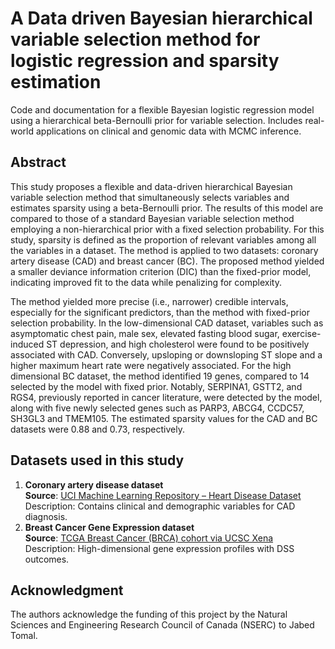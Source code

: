 # A Data driven Bayesian hierarchical variable selection method for logistic regression and sparsity estimation
Code and documentation for a flexible Bayesian logistic regression model using a hierarchical beta-Bernoulli prior for variable selection. Includes real-world applications on clinical and genomic data with MCMC inference.
## Abstract 
This study proposes a flexible and data-driven hierarchical Bayesian variable selection method that simultaneously selects variables and estimates sparsity using a beta-Bernoulli prior. The results of this model are compared to those of a standard Bayesian variable selection method employing a non-hierarchical prior with a fixed selection probability. For this study, sparsity is defined as the proportion of relevant variables among all the variables in a dataset. The method is applied to two datasets: coronary artery disease (CAD) and breast cancer (BC). The proposed method yielded a smaller deviance information criterion (DIC) than the fixed-prior model, indicating improved fit to the data while penalizing for complexity.


The method yielded more precise (i.e., narrower) credible intervals, especially for the significant predictors, than the method with fixed-prior selection probability. In the low-dimensional CAD dataset, variables such as asymptomatic chest pain, male sex, elevated fasting blood sugar, exercise-induced ST depression, and high cholesterol were found to be positively associated with CAD. Conversely, upsloping or downsloping ST slope and a higher maximum heart rate were negatively associated. For the high dimensional BC dataset, the method identified 19 genes, compared to 14 selected by the model with fixed prior. Notably, SERPINA1, GSTT2, and RGS4, previously reported in cancer literature, were detected by the model, along with five newly selected genes such as PARP3, ABCG4, CCDC57, SH3GL3 and TMEM105. The estimated sparsity values for the CAD and BC datasets were 0.88 and 0.73, respectively.

## Datasets used in this study

1. **Coronary artery disease dataset**  
   **Source**: [UCI Machine Learning Repository – Heart Disease Dataset](https://ieee-dataport.org/open-access/heart-disease-dataset-comprehensive)  
   Description: Contains clinical and demographic variables for CAD diagnosis.  
2.  **Breast Cancer Gene Expression dataset**  
   **Source**: [TCGA Breast Cancer (BRCA) cohort via UCSC Xena](https://xenabrowser.net/datapages/?cohort=TCGA\%20Breast\%20Cancer\%20(BRCA)\&removeHub=https\%3A\%2F\%2Fxena.treehouse.gi.ucsc.edu\%3A443)   
    Description: High-dimensional gene expression profiles with DSS outcomes.  
    
## Acknowledgment

The authors acknowledge the funding of this project by the Natural Sciences and Engineering Research Council of Canada (NSERC) to Jabed Tomal.
